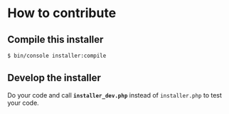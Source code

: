 How to contribute
=================

## Compile this installer

```bash
$ bin/console installer:compile
```

## Develop the installer

Do your code and call **`installer_dev.php`** instead of `installer.php` to test your code.
